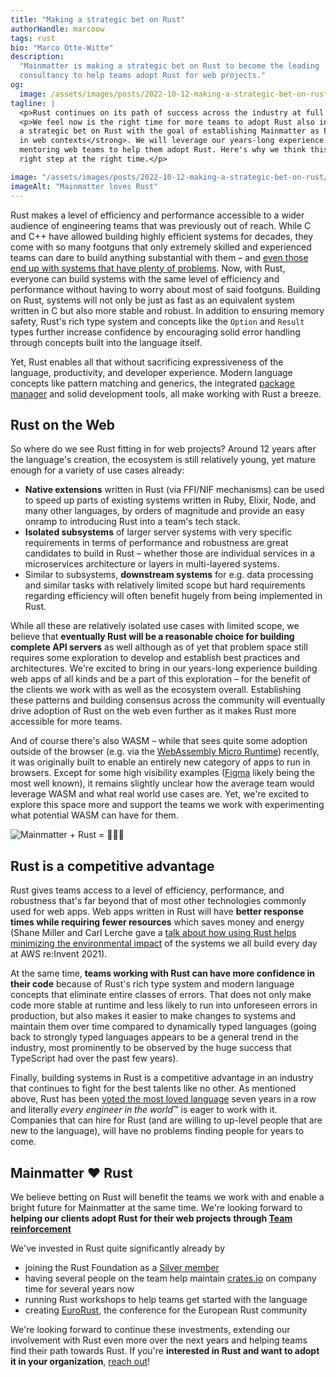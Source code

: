 ```yaml
---
title: "Making a strategic bet on Rust"
authorHandle: marcoow
tags: rust
bio: "Marco Otte-Witte"
description:
  "Mainmatter is making a strategic bet on Rust to become the leading
  consultancy to help teams adopt Rust for web projects."
og:
  image: /assets/images/posts/2022-10-12-making-a-strategic-bet-on-rust/og-image.jpg
tagline: |
  <p>Rust continues on its path of success across the industry at full pace. It's been adopted by most big tech companies including Google, Microsoft, and AWS, <a href="https://survey.stackoverflow.co/2022/#section-most-loved-dreaded-and-wanted-programming-scripting-and-markup-languages">voted the most loved language</a> seven years in a row, and just recently <a href="https://git.kernel.org/pub/scm/linux/kernel/git/torvalds/linux.git/commit/?id=8aebac82933ff1a7c8eede18cab11e1115e2062b">was added to the Linux Kernel</a>.</p>
  <p>We feel now is the right time for more teams to adopt Rust also in web projects now that the ecosystem has reached sufficient maturity for that to be feasible choice. That's why <strong>we're making
  a strategic bet on Rust with the goal of establishing Mainmatter as Europe's leading consultancy for Rust
  in web contexts</strong>. We will leverage our years-long experience augmenting and
  mentoring web teams to help them adopt Rust. Here's why we think this is the
  right step at the right time.</p>

image: "/assets/images/posts/2022-10-12-making-a-strategic-bet-on-rust/mainmatter-loves-rust.png"
imageAlt: "Mainmatter loves Rust"
---
```


Rust makes a level of efficiency and performance accessible to a wider audience
of engineering teams that was previously out of reach. While C and C++ have
allowed building highly efficient systems for decades, they come with so many
footguns that only extremely skilled and experienced teams can dare to build
anything substantial with them – and
[even those end up with systems that have plenty of problems](https://www.memorysafety.org/about/).
Now, with Rust, everyone can build systems with the same level of efficiency and
performance without having to worry about most of said footguns. Building on
Rust, systems will not only be just as fast as an equivalent system written in C
but also more stable and robust. In addition to ensuring memory safety, Rust's
rich type system and concepts like the `Option` and `Result` types further
increase confidence by encouraging solid error handling through concepts built
into the language itself.

Yet, Rust enables all that without sacrificing expressiveness of the language,
productivity, and developer experience. Modern language concepts like pattern
matching and generics, the integrated
[package manager](https://doc.rust-lang.org/cargo/) and solid development tools,
all make working with Rust a breeze.

## Rust on the Web

So where do we see Rust fitting in for web projects? Around 12 years after the
language's creation, the ecosystem is still relatively young, yet mature enough
for a variety of use cases already:

- **Native extensions** written in Rust (via FFI/NIF mechanisms) can be used to
  speed up parts of existing systems written in Ruby, Elixir, Node, and many
  other languages, by orders of magnitude and provide an easy onramp to
  introducing Rust into a team's tech stack.
- **Isolated subsystems** of larger server systems with very specific
  requirements in terms of performance and robustness are great candidates to
  build in Rust – whether those are individual services in a microservices
  architecture or layers in multi-layered systems.
- Similar to subsystems, **downstream systems** for e.g. data processing and
  similar tasks with relatively limited scope but hard requirements regarding
  efficiency will often benefit hugely from being implemented in Rust.

While all these are relatively isolated use cases with limited scope, we believe
that **eventually Rust will be a reasonable choice for building complete API
servers** as well although as of yet that problem space still requires some
exploration to develop and establish best practices and architectures. We're
excited to bring in our years-long experience building web apps of all kinds and
be a part of this exploration – for the benefit of the clients we work with as
well as the ecosystem overall. Establishing these patterns and building
consensus across the community will eventually drive adoption of Rust on the web
even further as it makes Rust more accessible for more teams.

And of course there's also WASM – while that sees quite some adoption outside of
the browser (e.g. via the
[WebAssembly Micro Runtime](https://github.com/bytecodealliance/wasm-micro-runtime))
recently, it was originally built to enable an entirely new category of apps to
run in browsers. Except for some high visibility examples
([Figma](https://www.figma.com/) likely being the most well known), it remains
slightly unclear how the average team would leverage WASM and what real world
use cases are. Yet, we're excited to explore this space more and support the
teams we work with experimenting what potential WASM can have for them.

![Mainmatter + Rust = 🚀🔥🚀](/assets/images/posts/2022-10-12-making-a-strategic-bet-on-rust/mainmatter-rust-rocket.png)

## Rust is a competitive advantage

Rust gives teams access to a level of efficiency, performance, and robustness
that's far beyond that of most other technologies commonly used for web apps.
Web apps written in Rust will have **better response times while requiring fewer
resources** which saves money and energy (Shane Miller and Carl Lerche gave a
[talk about how using Rust helps minimizing the environmental impact](https://www.youtube.com/watch?v=yQZaBtUjQ1w)
of the systems we all build every day at AWS re:Invent 2021).

At the same time, **teams working with Rust can have more confidence in their
code** because of Rust's rich type system and modern language concepts that
eliminate entire classes of errors. That does not only make code more stable at
runtime and less likely to run into unforeseen errors in production, but also
makes it easier to make changes to systems and maintain them over time compared
to dynamically typed languages (going back to strongly typed languages appears
to be a general trend in the industry, most prominently to be observed by the
huge success that TypeScript had over the past few years).

Finally, building systems in Rust is a competitive advantage in an industry that
continues to fight for the best talents like no other. As mentioned above, Rust
has been
[voted the most loved language](https://survey.stackoverflow.co/2022/#section-most-loved-dreaded-and-wanted-programming-scripting-and-markup-languages)
seven years in a row and literally *every engineer in the world*™ is eager to
work with it. Companies that can hire for Rust (and are willing to up-level
people that are new to the language), will have no problems finding people for
years to come.

## Mainmatter ❤️ Rust

We believe betting on Rust will benefit the teams we work with and enable a
bright future for Mainmatter at the same time. We're looking forward to
<strong>helping our clients adopt Rust for their web projects through
[Team reinforcement](/services/team-reinforcement/)</strong>

We've invested in Rust quite significantly already by

- joining the Rust Foundation as a
  [Silver member](https://foundation.rust-lang.org/members/)
- having several people on the team help maintain [crates.io](https://crates.io)
  on company time for several years now
- running Rust workshops to help teams get started with the language
- creating [EuroRust](https://eurorust.eu), the conference for the European Rust
  community

We're looking forward to continue these investments, extending our involvement
with Rust even more over the next years and helping teams find their path
towards Rust. If you're **interested in Rust and want to adopt it in your
organization**, [reach out](/contact/)!
